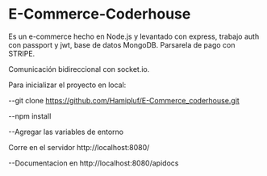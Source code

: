 
# E-Commerce-Coderhouse

Es un e-commerce hecho en Node.js y levantado con express, trabajo auth con passport y jwt, base de datos MongoDB.
Parsarela de pago con STRIPE.

Comunicación bidireccional con socket.io.

Para inicializar el proyecto en local:

--git clone https://github.com/Hamipluf/E-Commerce_coderhouse.git

--npm install

--Agregar las variables de entorno 

Corre en el servidor http://localhost:8080/

--Documentacion en http://localhost:8080/apidocs